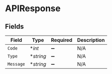 # APIResponse


## Fields

| Field              | Type               | Required           | Description        |
| ------------------ | ------------------ | ------------------ | ------------------ |
| `Code`             | **int*             | :heavy_minus_sign: | N/A                |
| `Type`             | **string*          | :heavy_minus_sign: | N/A                |
| `Message`          | **string*          | :heavy_minus_sign: | N/A                |
